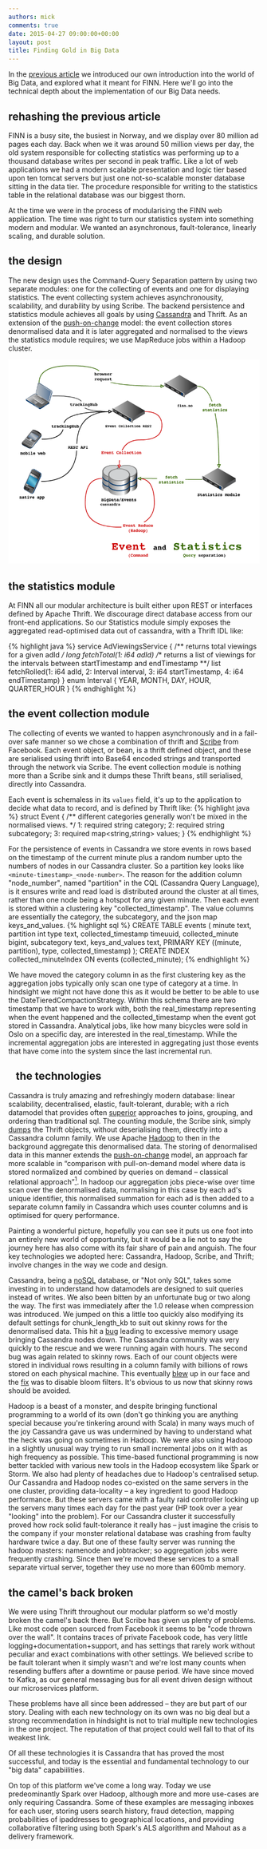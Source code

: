 ```yaml
---
authors: mick
comments: true
date: 2015-04-27 09:00:00+00:00
layout: post
title: Finding Gold in Big Data
---
```

In the <a href="/2012/08/06/foraging-in-the-landscape-of-big-data/">previous article</a> we introduced our own introduction into the world of Big Data, and explored what it meant for FINN. Here we'll go into the technical depth about the implementation of our Big Data needs.

## rehashing the previous article
FINN is a busy site, the busiest in Norway, and we display over 80 million ad pages each day. Back when we it was around 50 million views per day, the old system responsible for collecting statistics was performing up to a thousand database writes per second in peak traffic. Like a lot of web applications we had a modern scalable presentation and logic tier based upon ten tomcat servers but just one not-so-scalable monster database sitting in the data tier. The procedure responsible for writing to the statistics table in the relational database was our biggest thorn.

At the time we were in the process of modularising the FINN web application. The time was right to turn our statistics system into something modern and modular. We wanted an asynchronous, fault-tolerance, linearly scaling, and durable solution.

## the design
The new design uses the Command-Query Separation pattern by using two separate modules: one for the collecting of events and one for displaying statistics. The event collecting system achieves asynchronousity, scalability, and durability by using Scribe. The backend persistence and statistics module achieves all goals by using <a href="http://cassandra.apache.org">Cassandra</a> and Thrift. As an extension of the <a href="http://highscalability.com/blog/2009/10/13/why-are-facebook-digg-and-twitter-so-hard-to-scale.html">push-on-change</a> model: the event collection stores denormalised data and it is later aggregated and normalised to the views the statistics module requires; we use MapReduce jobs within a Hadoop cluster.

<img src="/images/2015-04-27-finding-gold-in-big-data/event-collection-overview.png" alt="Event Statistics Overview">

## the statistics module
At FINN all our modular architecture is built either upon REST or interfaces defined by Apache Thrift. We discourage direct database access from our front-end applications. So our Statistics module simply exposes the aggregated read-optimised data out of cassandra, with a Thrift IDL like:

{% highlight java %}
service AdViewingsService {
    /** returns total viewings for a given adId */
    long fetchTotal(1: i64 adId)
    /** returns a list of viewings for the intervals between startTimestamp and endTimestamp **/
    list<long> fetchRolled(1: i64 adId, 2: Interval interval, 3: i64 startTimestamp, 4: i64 endTimestamp)
}
enum Interval { YEAR, MONTH, DAY, HOUR, QUARTER_HOUR }
{% endhighlight %}

## the event collection module
 The collecting of events we wanted to happen asynchronously and in a fail-over safe manner so we chose a combination of thrift and <a href="https://github.com/facebook/scribe">Scribe</a> from Facebook. Each event object, or bean, is a thrift defined object, and these are serialised using thrift into Base64 encoded strings and transported through the network via Scribe. The event collection module is nothing more than a Scribe sink and it dumps these Thrift beans, still serialised, directly into Cassandra.

Each event is schemaless in its <code>values</code> field, it's up to the application to decide what data to record, and is defined by Thrift like:
{% highlight java %}
struct Event {
    /** different categories generally won't be mixed in the normalised views. */
    1: required string category;
    2: required string subcategory;
    3: required map<string,string> values;
}
{% endhighlight %}

For the persistence of events in Cassandra we store events in rows based on the timestamp of the current minute plus a random number upto the numbers of nodes in our Cassandra cluster. So a partition key looks like <code>&lt;minute-timestamp>_&lt;node-number></code>. The reason for the addition column "node_number", named "partition" in the CQL (Cassandra Query Language), is it ensures write and read load is distributed around the cluster at all times, rather than one node being a hotspot for any given minute. Then each event is stored within a clustering key "collected_timestamp". The value columns are essentially the category, the subcategory, and the json map keys_and_values.
{% highlight sql %}
CREATE TABLE events (
  minute text,
  partition int
  type text,
  collected_timestamp timeuuid,
  collected_minute bigint,
  subcategory text,
  keys_and_values text,
  PRIMARY KEY ((minute, partition), type, collected_timestamp)
);
CREATE INDEX collected_minuteIndex ON events (collected_minute);
{% endhighlight %}

We have moved the category column in as the first clustering key as the aggregation jobs typically only scan one type of category at a time. In hindsight we might not have done this as it would be better to be able to use the DateTieredCompactionStrategy. Within this schema there are two timestamp that we have to work with, both the real_timestamp representing when the event happened and the collected_timestamp when the event got stored in Cassandra. Analytical jobs, like how many bicycles were sold in Oslo on a specific day, are interested in the real_timestamp. While the incremental aggregation jobs are interested in aggregating just those events that have come into the system since the last incremental run.


## the technologies <span class="image-wrap" style="float: left"><img style="margin: 5px; border: 0px solid black" src="http://avatar.identi.ca/8594-96-20100330175539.jpeg" alt="" />&nbsp;</span>
Cassandra is truly amazing and refreshingly modern database: linear scalability, decentralised, elastic, fault-tolerant, durable; with a rich datamodel that provides often <a href="http://maxgrinev.com/2010/07/12/do-you-really-need-sql-to-do-it-all-in-cassandra/">superior</a> approaches to joins, grouping, and ordering than traditional sql. The counting module, the Scribe sink, simply <a href="http://wiki.apache.org/cassandra/ScribeToCassandra">dumps</a> the Thrift objects, without deserialising them, directly into a Cassandra column family. We use Apache <a href="http://hadoop.apache.org">Hadoop</a> to then in the background aggregate this denormalised data. The storing of denormalised data in this manner extends the <a href="http://highscalability.com/blog/2009/10/13/why-are-facebook-digg-and-twitter-so-hard-to-scale.html">push-on-change</a> model, an approach far more scalable in “comparison with pull-on-demand model where data is stored normalized and combined by queries on demand – classical relational approach”<a href="http://maxgrinev.com/2010/07/12/do-you-really-need-sql-to-do-it-all-in-cassandra/"><sup>1</sup></a>. In hadoop our aggregation jobs piece-wise over time scan over the denormalised data, normalising in this case by each ad's unique identifier, this normalised summation for each ad is then added to a separate column family in Cassandra which uses counter columns and is optimised for query performance.

Painting a wonderful picture, hopefully you can see it puts us one foot into an entirely new world of opportunity, but it would be a lie not to say the journey here has also come with its fair share of pain and anguish. The four key technologies we adopted here: Cassandra, Hadoop, Scribe, and Thrift; involve changes in the way we code and design.

Cassandra, being a <a href="http://www.slideshare.net/jericevans/cassandra-not-just-nosql-its-mosql">noSQL</a> database, or "Not only SQL", takes some investing in to understand how datamodels are designed to suit queries instead of writes. We also been bitten by an unfortunate bug or two along the way. The first was immediately after the 1.0 release when compression was introduced. We jumped on this a little too quickly also modifying its default settings for chunk_length_kb to suit out skinny rows for the denormalised data. This hit a <a href="https://issues.apache.org/jira/browse/CASSANDRA-3427">bug</a> leading to excessive memory usage bringing Cassandra nodes down. The Cassandra community was very quickly to the rescue and we were running again with hours. The second bug was again related to skinny rows. Each of our count objects were stored in individual rows resulting in a column family with billions of rows stored on each physical machine. This eventually <a href="http://thread.gmane.org/gmane.comp.db.cassandra.user/24052">blew</a> up in our face and the <a href="http://thread.gmane.org/gmane.comp.db.cassandra.user/24052">fix</a> was to disable bloom filters. It's obvious to us now that skinny rows should be avoided.

Hadoop is a beast of a monster, and despite bringing functional programming to a world of its own (don't go thinking you are anything special because you're tinkering around with Scala) in many ways much of the joy Cassandra gave us was undermined by having to understand what the heck was going on sometimes in Hadoop. We were also using Hadoop in a slightly unusual way trying to run small incremental jobs on it with as high frequency as possible. This time-based functional programming is now better tackled with various new tools in the Hadoop ecosystem like Spark or Storm. We also had plenty of headaches due to Hadoop's centralised setup. Our Cassandra and Hadoop nodes co-existed on the same servers in the one cluster, providing data-locality – a key ingredient to good Hadoop performance. But these servers came with a faulty raid controller locking up the servers many times each day for the past year (HP took over a year "looking" into the problem). For our Cassandra cluster it successfully proved how rock solid fault-tolerance it really has – just imagine the crisis to the company if your monster relational database was crashing from faulty hardware twice a day. <span class="image-wrap" style="float: right"></span>But one of these faulty server was running the hadoop masters: namenode and jobtracker; so aggregation jobs were frequently crashing. Since then we're moved these services to a small separate virtual server, together they use no more than 600mb memory.

## the camel's back broken
We were using Thrift throughout our modular platform so we'd mostly broken the camel's back there. But Scribe has given us plenty of problems. Like most code open sourced from Facebook it seems to be "code thrown over the wall". It contains traces of private Facebook code, has very little logging+documentation+support, and has settings that rarely work without peculiar and exact combinations with other settings. We believed scribe to be fault tolerant when it simply wasn't and we're lost many counts when resending buffers after a downtime or pause period. We have since moved to Kafka, as our general messaging bus for all event driven design without our microservices platform.

These problems have all since been addressed – they are but part of our story. Dealing with each new technology on its own was no big deal but a strong recommendation in hindsight is not to trial multiple new technologies in the one project. The reputation of that project could well fall to that of its weakest link.

Of all these technologies it is Cassandra that has proved the most successful, and today is the essential and fundamental technology to our "big data" capabiilities.

On top of this platform we've come a long way. Today we use predeominantly Spark over Hadoop, although more and more use-cases are only requiring Cassandra. Some of these examples are messaging inboxes for each user, storing users search history, fraud detection, mapping probabilities of ipaddresses to geographical locations, and providing collaborative filtering using both Spark's ALS algorithm and Mahout as a delivery framework.

